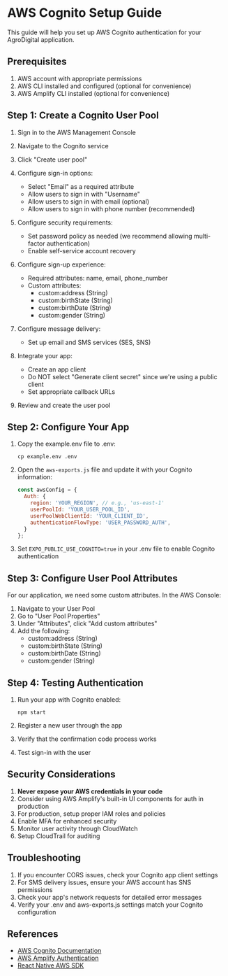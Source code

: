 # AWS Cognito Setup Guide

This guide will help you set up AWS Cognito authentication for your AgroDigital application.

## Prerequisites

1. AWS account with appropriate permissions
2. AWS CLI installed and configured (optional for convenience)
3. AWS Amplify CLI installed (optional for convenience)

## Step 1: Create a Cognito User Pool

1. Sign in to the AWS Management Console
2. Navigate to the Cognito service
3. Click "Create user pool"
4. Configure sign-in options:
   - Select "Email" as a required attribute
   - Allow users to sign in with "Username"
   - Allow users to sign in with email (optional)
   - Allow users to sign in with phone number (recommended)

5. Configure security requirements:
   - Set password policy as needed (we recommend allowing multi-factor authentication)
   - Enable self-service account recovery

6. Configure sign-up experience:
   - Required attributes: name, email, phone_number
   - Custom attributes: 
     - custom:address (String)
     - custom:birthState (String)
     - custom:birthDate (String)
     - custom:gender (String)

7. Configure message delivery:
   - Set up email and SMS services (SES, SNS)

8. Integrate your app:
   - Create an app client
   - Do NOT select "Generate client secret" since we're using a public client
   - Set appropriate callback URLs

9. Review and create the user pool

## Step 2: Configure Your App

1. Copy the example.env file to .env:
   ```
   cp example.env .env
   ```

2. Open the `aws-exports.js` file and update it with your Cognito information:
   ```javascript
   const awsConfig = {
     Auth: {
       region: 'YOUR_REGION', // e.g., 'us-east-1'
       userPoolId: 'YOUR_USER_POOL_ID',
       userPoolWebClientId: 'YOUR_CLIENT_ID',
       authenticationFlowType: 'USER_PASSWORD_AUTH',
     }
   };
   ```

3. Set `EXPO_PUBLIC_USE_COGNITO=true` in your .env file to enable Cognito authentication

## Step 3: Configure User Pool Attributes

For our application, we need some custom attributes. In the AWS Console:

1. Navigate to your User Pool
2. Go to "User Pool Properties" 
3. Under "Attributes", click "Add custom attributes"
4. Add the following:
   - custom:address (String)
   - custom:birthState (String)
   - custom:birthDate (String)
   - custom:gender (String)

## Step 4: Testing Authentication

1. Run your app with Cognito enabled:
   ```
   npm start
   ```

2. Register a new user through the app
3. Verify that the confirmation code process works
4. Test sign-in with the user

## Security Considerations

1. **Never expose your AWS credentials in your code**
2. Consider using AWS Amplify's built-in UI components for auth in production
3. For production, setup proper IAM roles and policies
4. Enable MFA for enhanced security
5. Monitor user activity through CloudWatch
6. Setup CloudTrail for auditing

## Troubleshooting

1. If you encounter CORS issues, check your Cognito app client settings
2. For SMS delivery issues, ensure your AWS account has SNS permissions
3. Check your app's network requests for detailed error messages
4. Verify your .env and aws-exports.js settings match your Cognito configuration

## References

- [AWS Cognito Documentation](https://docs.aws.amazon.com/cognito/)
- [AWS Amplify Authentication](https://docs.amplify.aws/lib/auth/getting-started/)
- [React Native AWS SDK](https://github.com/aws-amplify/amplify-js) 